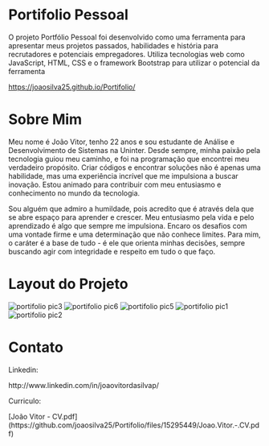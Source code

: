 <h1>Portifolio Pessoal</h1>
<p> O projeto Portfólio Pessoal foi desenvolvido como uma ferramenta para apresentar meus projetos passados, habilidades e história para recrutadores e potenciais empregadores. Utiliza tecnologias web como JavaScript, HTML, CSS e o framework Bootstrap para utilizar o
potencial da ferramenta</p>

https://joaosilva25.github.io/Portifolio/


<h1>Sobre Mim</h1>
<p> Meu nome é João Vitor, tenho 22 anos e sou estudante de Análise e Desenvolvimento de Sistemas na Uninter. Desde sempre, minha paixão pela tecnologia guiou meu caminho, e foi na programação que encontrei meu verdadeiro propósito. Criar códigos e encontrar soluções não é apenas uma habilidade, mas uma experiência incrível que me impulsiona a buscar inovação. Estou animado para contribuir com meu entusiasmo e conhecimento no mundo da tecnologia.

Sou alguém que admiro a humildade, pois acredito que é através dela que se abre espaço para aprender e crescer. Meu entusiasmo pela vida e pelo aprendizado é algo que sempre me impulsiona. Encaro os desafios com uma vontade firme e uma determinação que não conhece limites. Para mim, o caráter é a base de tudo - é ele que orienta minhas decisões, sempre buscando agir com integridade e respeito em tudo o que faço.</p>

<h1>Layout do Projeto</h1>

![portifolio pic3](https://github.com/joaosilva25/Portifolio/assets/117541067/f9408711-5abe-4d92-abcf-ef9f9dfb598f)
![portifolio pic6](https://github.com/joaosilva25/Portifolio/assets/117541067/ac53896b-178b-49a3-8840-b085a4fb63d1)
![portifolio pic5](https://github.com/joaosilva25/Portifolio/assets/117541067/9164d491-a5d3-43d8-ae63-a92aa2a2fb08)
![portifolio pic1](https://github.com/joaosilva25/Portifolio/assets/117541067/81a6f4b3-7432-4841-9cc4-bc45b9d0af5b)
![portifolio pic2](https://github.com/joaosilva25/Portifolio/assets/117541067/024480ea-c740-4c9a-8a96-5fcce70ca845)


<h1>Contato</h1>
<p>Linkedin:</p>
<p>http://www.linkedin.com/in/joaovitordasilvap/</p>

<p>Curriculo:</p>
[João Vitor - CV.pdf] (https://github.com/joaosilva25/Portifolio/files/15295449/Joao.Vitor.-.CV.pdf)
